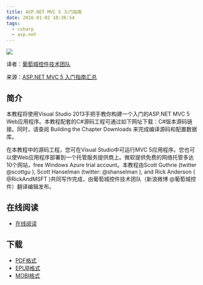 ```yaml
---
title: ASP.NET MVC 5 入门指南
date: 2016-01-02 10:36:54
tags:
  - csharp
  - asp.net
---
```


![](https://ek8whxe.cloudimg.io/s/width/226/https://www.gitbook.com/cover/book/wizardforcel/aspnet-mvc5-getting-started.jpg?build=1451701875551&v=12.0.2)

译者：[葡萄城控件技术团队](http://www.cnblogs.com/powertoolsteam/)

来源：[ASP.NET MVC 5 入门指南汇总](http://www.cnblogs.com/powertoolsteam/p/aspnetmvc5-tutorials-grapecity.html)

<!--more-->

## 简介 ##

本教程将使用Visual Studio 2013手把手教你构建一个入门的ASP.NET MVC 5 Web应用程序。本教程配套的C#源码工程可通过如下网址下载：C#版本源码链接。同时，请查阅 Building the Chapter Downloads 来完成编译源码和配置数据库。

在本教程中的源码工程，您可在Visual Studio中可运行MVC 5应用程序。您也可以使Web应用程序部署到一个托管服务提供商上。微软提供免费的网络托管多达10个网站，free Windows Azure trial account。本教程由Scott Guthrie (twitter @scottgu ), Scott Hanselman (twitter: @shanselman ), and Rick Anderson ( @RickAndMSFT )共同写作完成，由葡萄城控件技术团队（新浪微博 @葡萄城控件）翻译编辑发布。

## 在线阅读 ##

+ [在线阅读](https://www.gitbook.com/book/wizardforcel/aspnet-mvc5-getting-started/details)

## 下载 ##

+ [PDF格式](https://www.gitbook.com/download/pdf/book/wizardforcel/aspnet-mvc5-getting-started)
+ [EPUB格式](https://www.gitbook.com/download/epub/book/wizardforcel/aspnet-mvc5-getting-started)
+ [MOBI格式](https://www.gitbook.com/download/mobi/book/wizardforcel/aspnet-mvc5-getting-started)